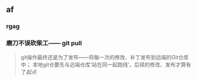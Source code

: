 
## af 
###  rgag

### 磨刀不误砍柴工—— git pull

> git操作最终还是为了发布——将每一次的修改、补丁发布到远端的Git仓库中；
> 本地git仓要先与远端仓库‘站在同一起跑线’，后续的修改、发布才算有了*起点*

